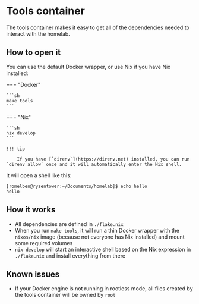 # Tools container

The tools container makes it easy to get all of the dependencies needed to interact with the homelab.

## How to open it

You can use the default Docker wrapper, or use Nix if you have Nix installed:

=== "Docker"

    ```sh
    make tools
    ```

=== "Nix"

    ```sh
    nix develop
    ```

    !!! tip

        If you have [`direnv`](https://direnv.net) installed, you can run `direnv allow` once and it will automatically enter the Nix shell.

It will open a shell like this:

```
[romelben@ryzentower:~/Documents/homelab]$ echo hello
hello
```

## How it works

- All dependencies are defined in `./flake.nix`
- When you run `make tools`, it will run a thin Docker wrapper with the `nixos/nix` image (because not everyone has Nix installed) and mount some required volumes
- `nix develop` will start an interactive shell based on the Nix expression in `./flake.nix` and install everything from there

## Known issues

- If your Docker engine is not running in rootless mode, all files created by the tools container will be owned by `root`
